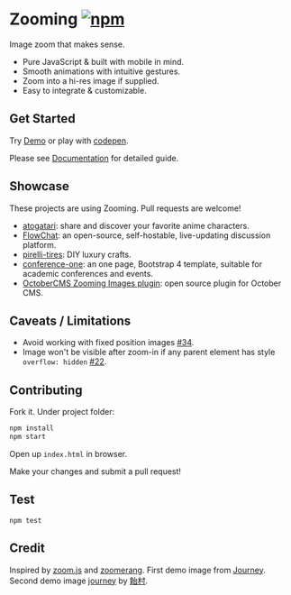 # Zooming [![npm](https://img.shields.io/npm/v/zooming.svg?style=flat-square)](https://www.npmjs.com/package/zooming)

Image zoom that makes sense.

- Pure JavaScript & built with mobile in mind.
- Smooth animations with intuitive gestures.
- Zoom into a hi-res image if supplied.
- Easy to integrate & customizable.

## Get Started

Try [Demo](https://desmonding.me/zooming/) or play with [codepen](https://codepen.io/kingdido999/pen/rpYrKV).

Please see [Documentation](http://desmonding.me/zooming/docs) for detailed guide.

## Showcase

These projects are using Zooming. Pull requests are welcome!

- [atogatari](https://atogatari.com): share and discover your favorite anime characters.
- [FlowChat](https://flow-chat.com): an open-source, self-hostable, live-updating discussion platform.
- [pirelli-tires](http://vit.to/diy/pirelli-tires/): DIY luxury crafts.
- [conference-one](https://github.com/dspachos/conference-one): an one page, Bootstrap 4 template, suitable for academic conferences and events.
- [OctoberCMS Zooming Images plugin](http://octobercms.com/plugin/alexlit-zoomingimages): open source plugin for October CMS.

## Caveats / Limitations

- Avoid working with fixed position images [#34](https://github.com/kingdido999/zooming/issues/34).
- Image won't be visible after zoom-in if any parent element has style `overflow: hidden` [#22](https://github.com/kingdido999/zooming/issues/22).

## Contributing

Fork it. Under project folder:

```bash
npm install
npm start
```

Open up `index.html` in browser.

Make your changes and submit a pull request!

## Test

`npm test`

## Credit

Inspired by [zoom.js](https://github.com/fat/zoom.js) and [zoomerang](https://github.com/yyx990803/zoomerang). First demo image from [Journey](http://thatgamecompany.com/games/journey/). Second demo image [journey](http://www.pixiv.net/member_illust.php?mode=medium&illust_id=36017129) by [飴村](http://www.pixiv.net/member.php?id=47488).
